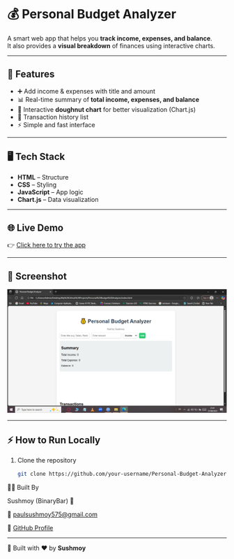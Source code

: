 # 💰 Personal Budget Analyzer  

A smart web app that helps you **track income, expenses, and balance**.  
It also provides a **visual breakdown** of finances using interactive charts.  


---

## 🚀 Features
- ➕ Add income & expenses with title and amount  
- 📊 Real-time summary of **total income, expenses, and balance**  
- 🍩 Interactive **doughnut chart** for better visualization (Chart.js)  
- 📝 Transaction history list  
- ⚡ Simple and fast interface  

---

## 🖥️ Tech Stack
- **HTML** – Structure  
- **CSS** – Styling  
- **JavaScript** – App logic  
- **Chart.js** – Data visualization  

---

## 🌐 Live Demo
👉 [Click here to try the app](https://your-username.github.io/Personal-Budget-Analyzer/) 
 
---

## 📸 Screenshot
![App Screenshot](screenshot.png)  


---

## ⚡ How to Run Locally
1. Clone the repository  
   ```bash
   git clone https://github.com/your-username/Personal-Budget-Analyzer.git

👨‍💻 Built By

Sushmoy (BinaryBar) 🚀

📧 [paulsushmoy575@gmail.com](mailto:paulsushmoy575@gmail.com) 

🔗 [GitHub Profile](https://github.com/BinaryBar)

---

🚀 Built with ❤️ by **Sushmoy**